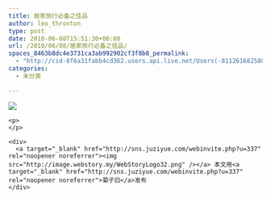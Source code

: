 ```yaml
---
title: 居家旅行必备之佳品
author: leo_thronton
type: post
date: 2010-06-08T15:51:30+00:00
url: /2010/06/08/居家旅行必备之佳品/
spaces_8463b8dc4e3731ca3ab992902cf3f8b8_permalink:
  - "http://cid-8f6a31fabb4cd362.users.api.live.net/Users(-8112616825800567966)/Blogs('8F6A31FABB4CD362!102')/Entries('8F6A31FABB4CD362!1075')?authkey=yuBuArwciRo%24"
categories:
  - 未分类

---
```

<div id="msgcns!8F6A31FABB4CD362!1075" class="bvMsg">
  <div>
    <div>
      <img src="http://sns.juziyue.com/data/attachment/album/201006/01/163458zjhul2hqqlesweld.jpg" />
    </div>
    
    <p>
    </p>
    
    <div>
      <a target="_blank" href="http://sns.juziyue.com/webinvite.php?u=337" rel="noopener noreferrer"><img src="http://image.webstory.my/WebStoryLogo32.png" /></a> 本文用<a target="_blank" href="http://sns.juziyue.com/webinvite.php?u=337" rel="noopener noreferrer">菊子曰</a>发布
    </div>
  </div>
</div>